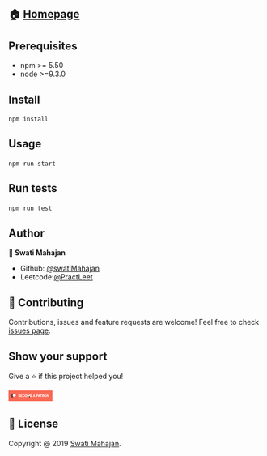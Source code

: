 
## 🏠 [Homepage](https://github.com/mahajanswatgithub)

## Prerequisites 

* npm >= 5.50
* node >=9.3.0

## Install

```
npm install
```

## Usage

```
npm run start
```

## Run tests

```bash
npm run test
```

## Author
**👤 Swati Mahajan**

* Github: [@swatiMahajan](https://github.com/mahajanswatgithub)
* Leetcode:[@PractLeet](https://leetcode.com/mahajanswati922/)

## 🤝 Contributing
Contributions, issues and feature requests are welcome!
Feel free to check [issues page](https://docs.github.com/en/communities/setting-up-your-project-for-healthy-contributions/setting-guidelines-for-repository-contributors).

## Show your support

Give a ⭐ if this project helped you!

![Patron](Patron1.jpg)

## 📝 License
Copyright @ 2019 [Swati Mahajan](https://github.com/mahajanswatgithub).

